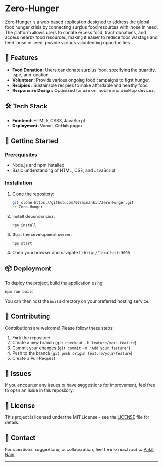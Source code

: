 # Zero-Hunger

Zero-Hunger is a web-based application designed to address the global food hunger crisis by connecting surplus food resources with those in need. The platform allows users to donate excess food, track donations, and access nearby food resources, making it easier to reduce food wastage and feed those in need, provide various volunteering opportunities.

## 🌟 Features

- **Food Donation:** Users can donate surplus food, specifying the quantity, type, and location.
- **Volunteer :** Provide various ongoing food campaigns to fight hunger.
- **Recipies :** Sustainable recipies to make affordable and healthy food.
- **Responsive Design:** Optimized for use on mobile and desktop devices.

## 🛠️ Tech Stack

- **Frontend:** HTML5, CSS3, JavaScript
- **Deployment:** Vercel, GitHub pages

## 🚀 Getting Started

### Prerequisites

- Node.js and npm installed
- Basic understanding of HTML, CSS, and JavaScript

### Installation

1. Clone the repository:
   ```bash
   git clone https://github.com/07nainankit/Zero-Hunger.git
   cd Zero-Hunger
   ```

2. Install dependencies:
   ```bash
   npm install
   ```

3. Start the development server:
   ```bash
   npm start
   ```

4. Open your browser and navigate to `http://localhost:3000`.

## 📦 Deployment

To deploy the project, build the application using:
```bash
npm run build
```
You can then host the `build` directory on your preferred hosting service.

## 🤝 Contributing

Contributions are welcome! Please follow these steps:

1. Fork the repository
2. Create a new branch (`git checkout -b feature/your-feature`)
3. Commit your changes (`git commit -m 'Add your feature'`)
4. Push to the branch (`git push origin feature/your-feature`)
5. Create a Pull Request

## 🐛 Issues

If you encounter any issues or have suggestions for improvement, feel free to open an issue in this repository.

## 📄 License

This project is licensed under the MIT License - see the [LICENSE](LICENSE) file for details.

## 💬 Contact

For questions, suggestions, or collaboration, feel free to reach out to [Ankit Nain](https://github.com/07nainankit).

---
 
